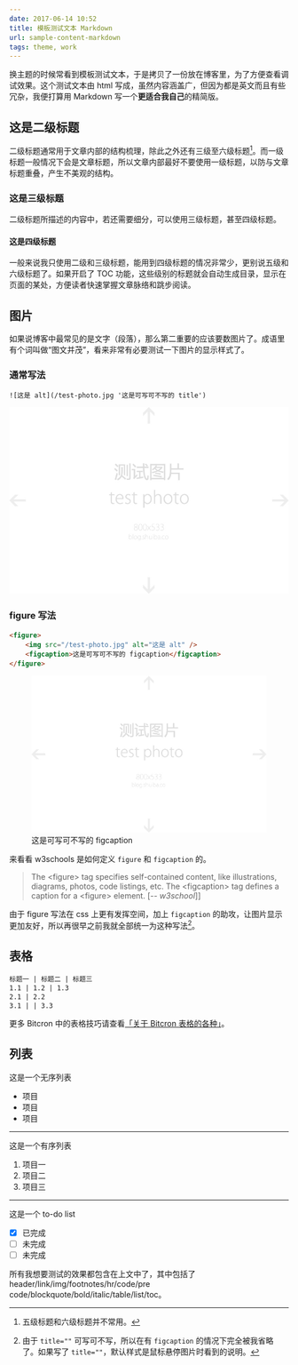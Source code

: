 ```yaml
---
date: 2017-06-14 10:52 
title: 模板测试文本 Markdown
url: sample-content-markdown
tags: theme, work
---
```


换主题的时候常看到模板测试文本，于是拷贝了一份放在博客里，为了方便查看调试效果。这个测试文本由 html 写成，虽然内容涵盖广，但因为都是英文而且有些冗杂，我便打算用 Markdown 写一个**更适合我自己**的精简版。

## 这是二级标题

二级标题通常用于文章内部的结构梳理，除此之外还有三级至六级标题[^1]。而一级标题一般情况下会是文章标题，所以文章内部最好不要使用一级标题，以防与文章标题重叠，产生不美观的结构。

### 这是三级标题

二级标题所描述的内容中，若还需要细分，可以使用三级标题，甚至四级标题。

#### 这是四级标题

一般来说我只使用二级和三级标题，能用到四级标题的情况非常少，更别说五级和六级标题了。如果开启了 TOC 功能，这些级别的标题就会自动生成目录，显示在页面的某处，方便读者快速掌握文章脉络和跳步阅读。

## 图片

如果说博客中最常见的是文字（段落），那么第二重要的应该要数图片了。成语里有个词叫做“图文并茂”，看来非常有必要测试一下图片的显示样式了。

### 通常写法

```
![这是 alt](/test-photo.jpg '这是可写可不写的 title')
```

![这是 alt](/test-photo.jpg '这是可写可不写的 title')

### figure 写法

```html
<figure>
	<img src="/test-photo.jpg" alt="这是 alt" />
	<figcaption>这是可写可不写的 figcaption</figcaption>
</figure>
```

<figure>
	<img src="/test-photo.jpg" alt="这是 alt" />
	<figcaption>这是可写可不写的 figcaption</figcaption>
</figure>

来看看 w3schools 是如何定义 `figure` 和 `figcaption` 的。

> The &lt;figure&gt; tag specifies self-contained content, like illustrations, diagrams, photos, code listings, etc.
> The &lt;figcaption&gt; tag defines a caption for a &lt;figure&gt; element.
> [-- *w3school*]]

由于 figure 写法在 css 上更有发挥空间，加上 `figcaption` 的助攻，让图片显示更加友好，所以再很早之前我就全部统一为这种写法[^2]。

## 表格

```table
标题一 | 标题二 | 标题三
1.1 | 1.2 | 1.3
2.1 | 2.2
3.1 | | 3.3
```

更多 Bitcron 中的表格技巧请查看[「关于 Bitcron 表格的各种」](http://blog.shuiba.co/about-bitcron-table)。

## 列表

这是一个无序列表

- 项目
- 项目
- 项目

---

这是一个有序列表

1. 项目一
2. 项目二
3. 项目三

---

这是一个 to-do list

- [x] 已完成
- [ ] 未完成
- [ ] 未完成

所有我想要测试的效果都包含在上文中了，其中包括了 header/link/img/footnotes/hr/code/pre code/blockquote/bold/italic/table/list/toc。


[^1]: 五级标题和六级标题并不常用。
[^2]: 由于 `title=""` 可写可不写，所以在有 `figcaption` 的情况下完全被我省略了。如果写了 `title=""`，默认样式是鼠标悬停图片时看到的说明。